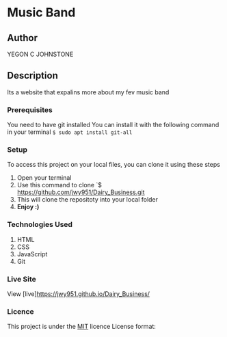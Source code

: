 # Music Band

## Author

YEGON C JOHNSTONE

## Description

Its a website that expalins more about my fev music band

### Prerequisites

You need to have git installed
You can install it with the following command in your terminal
`$ sudo apt install git-all`

### Setup

To access this project on your local files, you can clone it using these steps

1. Open your terminal
1. Use this command to clone `$ https://github.com/jwy951/Dairy_Business.git
1. This will clone the repositoty into your local folder
1. **Enjoy :)**

### Technologies Used

1. HTML
1. CSS
1. JavaScript
1. Git

### Live Site

View [live]https://jwy951.github.io/Dairy_Business/

### Licence

This project is under the [MIT](LICENSE) licence
License format:

